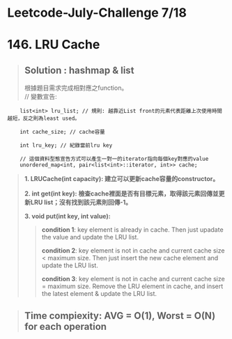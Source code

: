 # Leetcode-July-Challenge 7/18
# 146. LRU Cache
> ## Solution : hashmap & list
> 根據題目需求完成相對應之function。  
> // 變數宣告:
```
    list<int> lru_list; // 規則: 越靠近List front的元素代表距離上次使用時間越短，反之則為least used。

    int cache_size; // cache容量

    int lru_key; // 紀錄當前lru key

    // 這個資料型態宣告方式可以產生一對一的iterator指向每個key對應的value
    unordered_map<int, pair<list<int>::iterator, int>> cache;
```  
> **1. LRUCache(int capacity): 建立可以更新cache容量的constructor。**
>   
> **2. int get(int key): 檢查cache裡面是否有目標元素，取得該元素回傳並更新LRU list；沒有找到該元素則回傳-1。**
>   
> **3. void put(int key, int value):**
>> **condition 1**: key element is already in cache. Then just upadate the value and update the LRU list.
>>    
>> **condition 2**: key element is not in cache and current cache size < maximum size. Then just insert the new cache element and update the LRU list.
>>   
>> **condition 3**: key element is not in cache and current cache size = maximum size. Remove the LRU element in cache, and insert the latest element & update the LRU list.

> ## Time compiexity: AVG = O(1), Worst = O(N) for each operation

